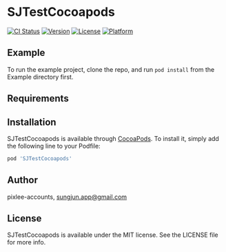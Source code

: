 # SJTestCocoapods

[![CI Status](https://img.shields.io/travis/pixlee-accounts/SJTestCocoapods.svg?style=flat)](https://travis-ci.org/pixlee-accounts/SJTestCocoapods)
[![Version](https://img.shields.io/cocoapods/v/SJTestCocoapods.svg?style=flat)](https://cocoapods.org/pods/SJTestCocoapods)
[![License](https://img.shields.io/cocoapods/l/SJTestCocoapods.svg?style=flat)](https://cocoapods.org/pods/SJTestCocoapods)
[![Platform](https://img.shields.io/cocoapods/p/SJTestCocoapods.svg?style=flat)](https://cocoapods.org/pods/SJTestCocoapods)

## Example

To run the example project, clone the repo, and run `pod install` from the Example directory first.

## Requirements

## Installation

SJTestCocoapods is available through [CocoaPods](https://cocoapods.org). To install
it, simply add the following line to your Podfile:

```ruby
pod 'SJTestCocoapods'
```

## Author

pixlee-accounts, sungjun.app@gmail.com

## License

SJTestCocoapods is available under the MIT license. See the LICENSE file for more info.
